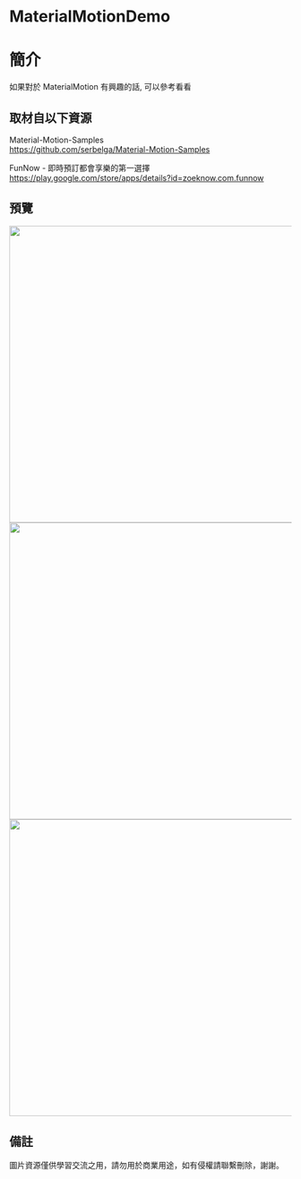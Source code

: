 # MaterialMotionDemo

簡介
==================================
如果對於 MaterialMotion 有興趣的話, 可以參考看看                               

取材自以下資源
--------
Material-Motion-Samples                                                                 
https://github.com/serbelga/Material-Motion-Samples    
	
FunNow - 即時預訂都會享樂的第一選擇                                                                 
https://play.google.com/store/apps/details?id=zoeknow.com.funnow 
                                                                                                                  
預覽
--------
<p align="left">
  <img src="https://i.imgur.com/jMg7zSk.png" width="530"/>
  <img src="https://i.imgur.com/qTetOBq.png" width="530"/>
  <img src="https://i.imgur.com/rL4JJfR.png" width="530"/>
</p> 

備註
--------
圖片資源僅供學習交流之用，請勿用於商業用途，如有侵權請聯繫刪除，謝謝。
